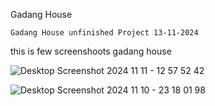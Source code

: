 Gadang House

    Gadang House unfinished Project 13-11-2024

this is few screenshoots gadang house  

![Desktop Screenshot 2024 11 11 - 12 57 52 42](https://github.com/user-attachments/assets/f47997fd-39c7-4f7c-b686-ef67fc96f3b6)

![Desktop Screenshot 2024 11 10 - 23 18 01 98](https://github.com/user-attachments/assets/cdef7e57-3645-426a-8c62-e46fdfad1d25)
